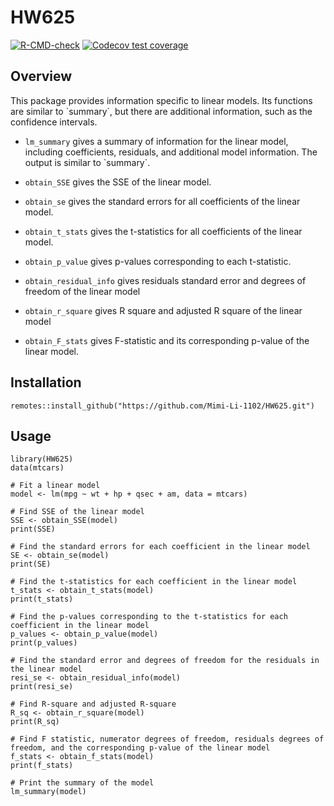 # HW625

<!-- badges: start -->

[![R-CMD-check](https://github.com/Mimi-Li-1102/HW625/actions/workflows/R-CMD-check.yaml/badge.svg)](https://github.com/Mimi-Li-1102/HW625/actions/workflows/R-CMD-check.yaml) [![Codecov test coverage](https://codecov.io/gh/Mimi-Li-1102/HW625/branch/main/graph/badge.svg)](https://app.codecov.io/gh/Mimi-Li-1102/HW625?branch=main)

<!-- badges: end -->

## Overview

This package provides information specific to linear models. Its functions are similar to \`summary\`, but there are additional information, such as the confidence intervals.

-   `lm_summary` gives a summary of information for the linear model, including coefficients, residuals, and additional model information. The output is similar to \`summary\`.

-   `obtain_SSE` gives the SSE of the linear model.

-   `obtain_se` gives the standard errors for all coefficients of the linear model.

-   `obtain_t_stats` gives the t-statistics for all coefficients of the linear model.

-   `obtain_p_value` gives p-values corresponding to each t-statistic.

-   `obtain_residual_info` gives residuals standard error and degrees of freedom of the linear model

-   `obtain_r_square` gives R square and adjusted R square of the linear model

-   `obtain_F_stats` gives F-statistic and its corresponding p-value of the linear model.

## Installation

```{r}
remotes::install_github("https://github.com/Mimi-Li-1102/HW625.git")
```

## Usage

```{r}
library(HW625)
data(mtcars)

# Fit a linear model
model <- lm(mpg ~ wt + hp + qsec + am, data = mtcars)

# Find SSE of the linear model
SSE <- obtain_SSE(model)
print(SSE)

# Find the standard errors for each coefficient in the linear model
SE <- obtain_se(model)
print(SE)

# Find the t-statistics for each coefficient in the linear model
t_stats <- obtain_t_stats(model)
print(t_stats)

# Find the p-values corresponding to the t-statistics for each coefficient in the linear model
p_values <- obtain_p_value(model)
print(p_values)

# Find the standard error and degrees of freedom for the residuals in the linear model
resi_se <- obtain_residual_info(model)
print(resi_se)

# Find R-square and adjusted R-square
R_sq <- obtain_r_square(model)
print(R_sq)

# Find F statistic, numerator degrees of freedom, residuals degrees of freedom, and the corresponding p-value of the linear model
f_stats <- obtain_f_stats(model)
print(f_stats)

# Print the summary of the model
lm_summary(model)
```

